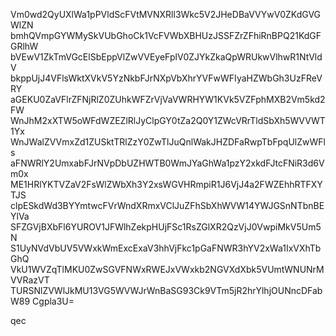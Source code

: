 Vm0wd2QyUXlWa1pPVldScFVtMVNXRll3Wkc5V2JHeDBaVVYwV0ZKdGVGWlZN
bmhQVmpGYWMySkVUbGhoCk1VcFVWbXBHUzJSSFZrZFhiRnBPQ21KdGFGRlhW
bVEwV1ZkTmVGcElSbEppVlZwVVEyeFplV0ZJYkZkaQpWRUkwVlhwR1NtVldV
bkppUjJ4VFlsWktXVkV5YzNkbFJrNXpVbXhrYVFwWFIyaHZWbGh3UzFReVRY
aGEKU0ZaVFlrZFNjRlZ0ZUhkWFZrVjVaVWRHYW1KVk5VZFphMXB2Vm5kd2FW
WnJhM2xXTW5oWFdWZEZlRlJyClpGY0tZa2Q0Y1ZWcVRrTldSbXh5WVVWT1Yx
WnJWalZVVmxZd1ZUSktTRlZzY0ZwTlJuQnlWakJHZDFaRwpTbFpqUlZwWFls
aFNWRlY2UmxabFJrNVpDbUZHWTB0WmJYaGhWa1pzY2xkdFJtcFNiR3d6Vm0x
ME1HRlYKTVZaV2FsWlZWbXh3Y2xsWGVHRmpiR1J6VjJ4a2FWZEhhRTFXYTJS
clpESkdWd3BYYmtwcFVrWndXRmxVClJuZFhSbXhWVW14YWJGSnNTbnBEYlVa
SFZGVjBXbFl6YUROV1JFWlhZekpHUjFSc1RsZGlXR2QzVjJ0VwpiMkV5Um5N
S1UyNVdVbUV5VWxkWmExcExaV3hhVjFkc1pGaFNWR3hYV2xWa1IxVXhTbGhQ
VkU1WVZqTlMKU0ZwSGVFNWxRWEJxVWxkb2NGVXdXbk5VUmtWNUNrMVVRazVT
TURSNlZVWlJkMU13VG5WVWJrWnBaSG93Ck9VTm5jR2hrYlhjOUNncDFabW89
Cgpla3U=

qec